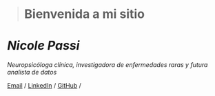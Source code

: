 > # Bienvenida a mi sitio

# *Nicole Passi*

_Neuropsicóloga clínica, investigadora de enfermedades raras y futura analista de datos_ <br>

[Email](mailto:nicole.passi@opendeusto.es/) / [LinkedIn](https://www.linkedin.com/in/nicole-passi/) / [GitHub](https://github.com/passinicole/) /
